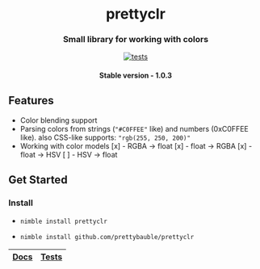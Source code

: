 <div align="center">
  
# prettyclr
### Small library for working with colors
[![tests](https://github.com/prettybauble/prettyclr/actions/workflows/test.yml/badge.svg)](https://github.com/prettybauble/prettyclr/actions/workflows/test.yml)

#### Stable version - 1.0.3

</div>

## Features
- Color blending support
- Parsing colors from strings (`"#C0FFEE"` like) and numbers (0xC0FFEE like). also CSS-like supports: `"rgb(255, 250, 200)"`
- Working with color models
  [x] - RGBA -> float
  [x] - float -> RGBA
  [x] - float -> HSV
  [ ] - HSV -> float

## Get Started
### Install

-
  ```bash
  nimble install prettyclr
  ```
-
  ```bash
  nimble install github.com/prettybauble/prettyclr
  ```


<div align="center">

|[Docs][]|[Tests][]|
|--------|---------|

</div>

[Docs]:https://prettybauble.github.io/prettyclr/theindex.html
[Tests]:https://github.com/prettybauble/prettyclr/tree/main/tests
